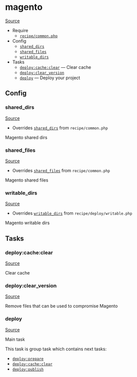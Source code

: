 <!-- DO NOT EDIT THIS FILE! -->
<!-- Instead edit recipe/magento.php -->
<!-- Then run bin/docgen -->

# magento

[Source](/recipe/magento.php)



* Require
  * [`recipe/common.php`](/docs/recipe/common.md)
* Config
  * [`shared_dirs`](#shared_dirs)
  * [`shared_files`](#shared_files)
  * [`writable_dirs`](#writable_dirs)
* Tasks
  * [`deploy:cache:clear`](#deploycacheclear) — Clear cache
  * [`deploy:clear_version`](#deployclear_version)
  * [`deploy`](#deploy) — Deploy your project

## Config
### shared_dirs
[Source](https://github.com/deployphp/deployer/search?q=%22shared_dirs%22+in%3Afile+language%3Aphp+path%3Arecipe+filename%3Amagento.php)

* Overrides [`shared_dirs`](/docs/recipe/common.md#shared_dirs) from `recipe/common.php`

Magento shared dirs

### shared_files
[Source](https://github.com/deployphp/deployer/search?q=%22shared_files%22+in%3Afile+language%3Aphp+path%3Arecipe+filename%3Amagento.php)

* Overrides [`shared_files`](/docs/recipe/common.md#shared_files) from `recipe/common.php`

Magento shared files

### writable_dirs
[Source](https://github.com/deployphp/deployer/search?q=%22writable_dirs%22+in%3Afile+language%3Aphp+path%3Arecipe+filename%3Amagento.php)

* Overrides [`writable_dirs`](/docs/recipe/deploy/writable.md#writable_dirs) from `recipe/deploy/writable.php`

Magento writable dirs


## Tasks
### deploy:cache:clear
[Source](https://github.com/deployphp/deployer/search?q=%22deploy%3Acache%3Aclear%22+in%3Afile+language%3Aphp+path%3Arecipe+filename%3Amagento.php)

Clear cache

### deploy:clear_version
[Source](https://github.com/deployphp/deployer/search?q=%22deploy%3Aclear_version%22+in%3Afile+language%3Aphp+path%3Arecipe+filename%3Amagento.php)

Remove files that can be used to compromise Magento

### deploy
[Source](https://github.com/deployphp/deployer/search?q=%22deploy%22+in%3Afile+language%3Aphp+path%3Arecipe+filename%3Amagento.php)

Main task

This task is group task which contains next tasks:
* [`deploy:prepare`](/docs/recipe/common.md#deployprepare)
* [`deploy:cache:clear`](/docs/recipe/magento.md#deploycacheclear)
* [`deploy:publish`](/docs/recipe/common.md#deploypublish)


